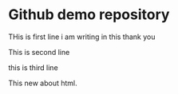 # Github demo repository

THis is first line i am writing in this thank you

This is second line 

this is third line


This new about html.
